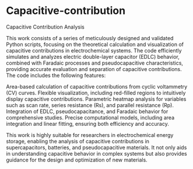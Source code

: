 # Capacitive-contribution
Capacitive Contribution Analysis

This work consists of a series of meticulously designed and validated Python scripts, focusing on the theoretical calculation and visualization of capacitive contributions in electrochemical systems. The code efficiently simulates and analyzes electric double-layer capacitor (EDLC) behavior, combined with Faradaic processes and pseudocapacitive characteristics, providing accurate evaluation and separation of capacitive contributions. The code includes the following features:

Area-based calculation of capacitive contributions from cyclic voltammetry (CV) curves.
Flexible visualization, including red-filled regions to intuitively display capacitive contributions.
Parametric heatmap analysis for variables such as scan rate, series resistance (Rs), and parallel resistance (Rp).
Integration of EDLC, pseudocapacitance, and Faradaic behavior for comprehensive studies.
Precise computational models, including area integration and linear fitting, ensuring both efficiency and accuracy.

This work is highly suitable for researchers in electrochemical energy storage, enabling the analysis of capacitive contributions in supercapacitors, batteries, and pseudocapacitive materials. It not only aids in understanding capacitive behavior in complex systems but also provides guidance for the design and optimization of new materials.
